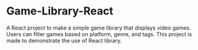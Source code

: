 # Game-Library-React
A React project to make a simple game library that displays video games. Users can filter games based on platform, genre, and tags. This project is made to demonstrate the use of React library.
